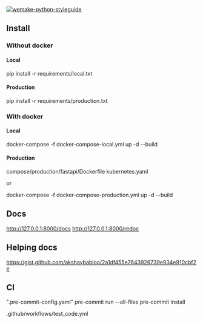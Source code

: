 [![wemake-python-styleguide](https://img.shields.io/badge/style-wemake-000000.svg)](https://github.com/wemake-services/wemake-python-styleguide)

## Install

### Without docker

#### Local

pip install -r requirements/local.txt

#### Production

pip install -r requirements/production.txt

### With docker

#### Local

docker-compose -f docker-compose-local.yml up -d --build

#### Production

compose/production/fastapi/Dockerfile
kubernetes.yaml

or

docker-compose -f docker-compose-production.yml up -d --build

## Docs

http://127.0.0.1:8000/docs
http://127.0.0.1:8000/redoc

## Helping docs

https://gist.github.com/akshaybabloo/2a1df455e7643926739e934e910cbf2e

## CI

".pre-commit-config.yaml"
pre-commit run --all-files
pre-commit install

.github/workflows/test_code.yml
